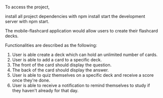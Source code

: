 To access the project,

install all project dependencies with npm install
start the development server with npm start.

The mobile-flashcard application would allow users to create their flashcard decks.

Functionalities are described as the following:

1. User is able create a deck which can hold an unlimited number of cards.
2. User is able to add a card to a specific deck.
3. The front of the card should display the question.
4. The back of the card should display the answer.
5. User is able to quiz themselves on a specific deck and receive a score once they're done.
6. User is able to receive a notification to remind themselves to study if they haven't already for that day.

